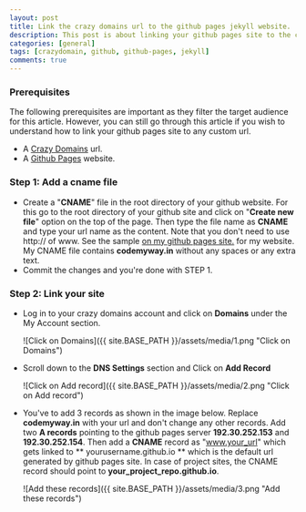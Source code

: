 ```yaml
---
layout: post
title: Link the crazy domains url to the github pages jekyll website.
description: This post is about linking your github pages site to the crazy domains url in just 2 easy steps.
categories: [general]
tags: [crazydomain, github, github-pages, jekyll]
comments: true
---
```


### Prerequisites
The following prerequisites are important as they filter the target audience for this article. However, you can still go through this article if you wish to understand how to link your github pages site to any custom url.

- A [Crazy Domains](crazydomains.com) url.
- A [Github Pages](https://pages.github.com/)  website.

### Step 1: Add a cname file
- Create a "**CNAME**" file in the root directory of your github website. For this go to the root directory of your github site and click on "**Create new file**" option on the top of the page. Then type the file name as **CNAME** and type your url name as the content. Note that you don't need to use http:// of www. See the sample [on my github pages site.](https://github.com/tyagi-iiitv/tyagi-iiitv.github.io) for my website. My CNAME file contains **codemyway.in** without any spaces or any extra text. 
- Commit the changes and you're done with STEP 1.

### Step 2: Link your site
- Log in to your crazy domains account and click on **Domains** under the My Account section.

  ![Click on Domains]({{ site.BASE_PATH }}/assets/media/1.png  "Click on Domains")
- Scroll down to the **DNS Settings** section and Click on **Add Record**
 
  ![Click on Add record]({{ site.BASE_PATH }}/assets/media/2.png  "Click on Add record")
 
 - You've to add 3 records as shown in the image below. Replace **codemyway.in** with your url and don't change any other records. Add two **A records** pointing to the github pages server **192.30.252.153** and **192.30.252.154**. Then add a **CNAME** record as "www.your_url" which gets linked to ** yourusername.github.io ** which is the default url generated by github pages site. In case of project sites, the CNAME record should point to **your_project_repo.github.io**. 

   ![Add these records]({{ site.BASE_PATH }}/assets/media/3.png  "Add these records")

  